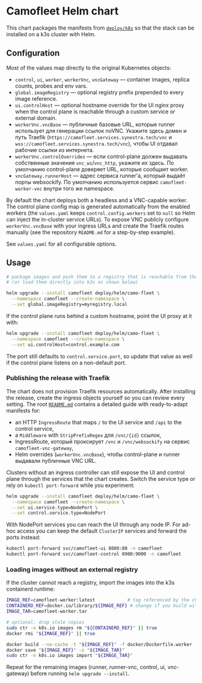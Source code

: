 # Camofleet Helm chart

This chart packages the manifests from [`deploy/k8s`](../k8s) so that the stack can be installed on a
k3s cluster with Helm.

## Configuration

Most of the values map directly to the original Kubernetes objects:

- `control`, `ui`, `worker`, `workerVnc`, `vncGateway` — container images, replica counts, probes and env vars.
- `global.imageRegistry` — optional registry prefix prepended to every image reference.
- `ui.controlHost` — optional hostname override for the UI nginx proxy when the control plane is
  reachable through a custom service or external domain.
- `workerVnc.vncBase` — публичные базовые URL, которые runner использует для генерации ссылок noVNC.
  Укажите здесь домен и путь Traefik (`https://camofleet.services.synestra.tech/vnc` и
  `wss://camofleet.services.synestra.tech/vnc`), чтобы UI отдавал рабочие ссылки из интернета.
- `workerVnc.controlOverrides` — если control-plane должен выдавать собственные значения `vnc_ws`/`vnc_http`,
  укажите их здесь. По умолчанию control-plane доверяет URL, которые сообщает worker.
- `vncGateway.runnerHost` — адрес сервиса runner'а, который выдаёт порты websockify. По умолчанию используется
  сервис `camofleet-worker-vnc` внутри того же namespace.

By default the chart deploys both a headless and a VNC-capable worker. The control plane config map
is generated automatically from the enabled workers (the `values.yaml` keeps `control.config.workers`
set to `null` so Helm can inject the in-cluster service URLs). To expose VNC publicly configure
`workerVnc.vncBase` with your ingress URLs and create the Traefik routes manually (see the
repository `README.md` for a step-by-step example).

See `values.yaml` for all configurable options.

## Usage

```sh
# package images and push them to a registry that is reachable from the cluster
# (or load them directly into k3s as shown below)

helm upgrade --install camofleet deploy/helm/camo-fleet \
  --namespace camofleet --create-namespace \
  --set global.imageRegistry=myregistry.local
```

If the control plane runs behind a custom hostname, point the UI proxy at it with:

```sh
helm upgrade --install camofleet deploy/helm/camo-fleet \
  --namespace camofleet --create-namespace \
  --set ui.controlHost=control.example.com
```

The port still defaults to `control.service.port`, so update that value as well if the control plane
listens on a non-default port.

### Publishing the release with Traefik

The chart does not provision Traefik resources automatically. After installing the release, create
the ingress objects yourself so you can review every setting. The root [`README.md`](../../README.md)
contains a detailed guide with ready-to-adapt manifests for:

- an HTTP `IngressRoute` that maps `/` to the UI service and `/api` to the control service,
- a `Middleware` with `StripPrefixRegex` для `/vnc/{id}` ссылок,
- IngressRoute, который проксирует `/vnc` и `/vnc/websockify` на сервис `camofleet-vnc-gateway`,
- Helm overrides (`workerVnc.vncBase`), чтобы control-plane и runner выдавали публичные VNC URL.

Clusters without an ingress controller can still expose the UI and control plane through the
services that the chart creates. Switch the service type or rely on `kubectl port-forward` while you
experiment:

```sh
helm upgrade --install camofleet deploy/helm/camo-fleet \
  --namespace camofleet --create-namespace \
  --set ui.service.type=NodePort \
  --set control.service.type=NodePort
```

With NodePort services you can reach the UI through any node IP. For ad-hoc access you can keep the
default `ClusterIP` services and forward the ports instead:

```sh
kubectl port-forward svc/camofleet-ui 8080:80 -n camofleet
kubectl port-forward svc/camofleet-control 8900:9000 -n camofleet
```

### Loading images without an external registry

If the cluster cannot reach a registry, import the images into the k3s containerd runtime:

```sh
IMAGE_REF=camofleet-worker:latest            # tag referenced by the chart values
CONTAINERD_REF=docker.io/library/${IMAGE_REF} # change if you build with a custom registry prefix
IMAGE_TAR=camofleet-worker.tar

# optional: drop stale copies
sudo ctr -n k8s.io images rm "${CONTAINERD_REF}" || true
docker rmi "${IMAGE_REF}" || true

docker build --no-cache -t "${IMAGE_REF}" -f docker/Dockerfile.worker .
docker save "${IMAGE_REF}" -o "${IMAGE_TAR}"
sudo ctr -n k8s.io images import "${IMAGE_TAR}"
```

Repeat for the remaining images (runner, runner-vnc, control, ui, vnc-gateway) before running `helm upgrade --install`.
